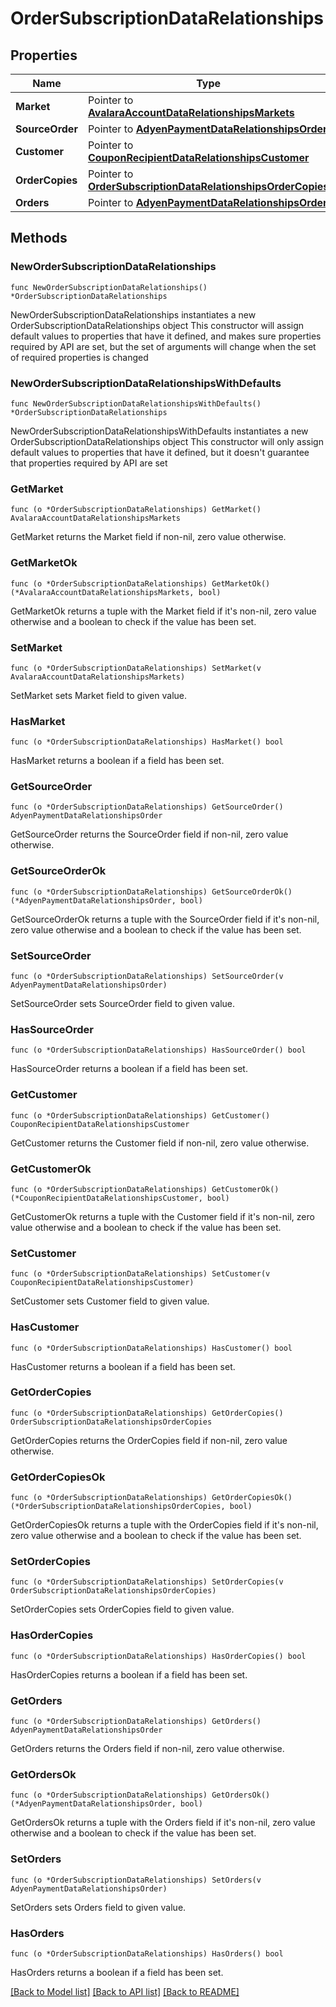 # OrderSubscriptionDataRelationships

## Properties

Name | Type | Description | Notes
------------ | ------------- | ------------- | -------------
**Market** | Pointer to [**AvalaraAccountDataRelationshipsMarkets**](AvalaraAccountDataRelationshipsMarkets.md) |  | [optional] 
**SourceOrder** | Pointer to [**AdyenPaymentDataRelationshipsOrder**](AdyenPaymentDataRelationshipsOrder.md) |  | [optional] 
**Customer** | Pointer to [**CouponRecipientDataRelationshipsCustomer**](CouponRecipientDataRelationshipsCustomer.md) |  | [optional] 
**OrderCopies** | Pointer to [**OrderSubscriptionDataRelationshipsOrderCopies**](OrderSubscriptionDataRelationshipsOrderCopies.md) |  | [optional] 
**Orders** | Pointer to [**AdyenPaymentDataRelationshipsOrder**](AdyenPaymentDataRelationshipsOrder.md) |  | [optional] 

## Methods

### NewOrderSubscriptionDataRelationships

`func NewOrderSubscriptionDataRelationships() *OrderSubscriptionDataRelationships`

NewOrderSubscriptionDataRelationships instantiates a new OrderSubscriptionDataRelationships object
This constructor will assign default values to properties that have it defined,
and makes sure properties required by API are set, but the set of arguments
will change when the set of required properties is changed

### NewOrderSubscriptionDataRelationshipsWithDefaults

`func NewOrderSubscriptionDataRelationshipsWithDefaults() *OrderSubscriptionDataRelationships`

NewOrderSubscriptionDataRelationshipsWithDefaults instantiates a new OrderSubscriptionDataRelationships object
This constructor will only assign default values to properties that have it defined,
but it doesn't guarantee that properties required by API are set

### GetMarket

`func (o *OrderSubscriptionDataRelationships) GetMarket() AvalaraAccountDataRelationshipsMarkets`

GetMarket returns the Market field if non-nil, zero value otherwise.

### GetMarketOk

`func (o *OrderSubscriptionDataRelationships) GetMarketOk() (*AvalaraAccountDataRelationshipsMarkets, bool)`

GetMarketOk returns a tuple with the Market field if it's non-nil, zero value otherwise
and a boolean to check if the value has been set.

### SetMarket

`func (o *OrderSubscriptionDataRelationships) SetMarket(v AvalaraAccountDataRelationshipsMarkets)`

SetMarket sets Market field to given value.

### HasMarket

`func (o *OrderSubscriptionDataRelationships) HasMarket() bool`

HasMarket returns a boolean if a field has been set.

### GetSourceOrder

`func (o *OrderSubscriptionDataRelationships) GetSourceOrder() AdyenPaymentDataRelationshipsOrder`

GetSourceOrder returns the SourceOrder field if non-nil, zero value otherwise.

### GetSourceOrderOk

`func (o *OrderSubscriptionDataRelationships) GetSourceOrderOk() (*AdyenPaymentDataRelationshipsOrder, bool)`

GetSourceOrderOk returns a tuple with the SourceOrder field if it's non-nil, zero value otherwise
and a boolean to check if the value has been set.

### SetSourceOrder

`func (o *OrderSubscriptionDataRelationships) SetSourceOrder(v AdyenPaymentDataRelationshipsOrder)`

SetSourceOrder sets SourceOrder field to given value.

### HasSourceOrder

`func (o *OrderSubscriptionDataRelationships) HasSourceOrder() bool`

HasSourceOrder returns a boolean if a field has been set.

### GetCustomer

`func (o *OrderSubscriptionDataRelationships) GetCustomer() CouponRecipientDataRelationshipsCustomer`

GetCustomer returns the Customer field if non-nil, zero value otherwise.

### GetCustomerOk

`func (o *OrderSubscriptionDataRelationships) GetCustomerOk() (*CouponRecipientDataRelationshipsCustomer, bool)`

GetCustomerOk returns a tuple with the Customer field if it's non-nil, zero value otherwise
and a boolean to check if the value has been set.

### SetCustomer

`func (o *OrderSubscriptionDataRelationships) SetCustomer(v CouponRecipientDataRelationshipsCustomer)`

SetCustomer sets Customer field to given value.

### HasCustomer

`func (o *OrderSubscriptionDataRelationships) HasCustomer() bool`

HasCustomer returns a boolean if a field has been set.

### GetOrderCopies

`func (o *OrderSubscriptionDataRelationships) GetOrderCopies() OrderSubscriptionDataRelationshipsOrderCopies`

GetOrderCopies returns the OrderCopies field if non-nil, zero value otherwise.

### GetOrderCopiesOk

`func (o *OrderSubscriptionDataRelationships) GetOrderCopiesOk() (*OrderSubscriptionDataRelationshipsOrderCopies, bool)`

GetOrderCopiesOk returns a tuple with the OrderCopies field if it's non-nil, zero value otherwise
and a boolean to check if the value has been set.

### SetOrderCopies

`func (o *OrderSubscriptionDataRelationships) SetOrderCopies(v OrderSubscriptionDataRelationshipsOrderCopies)`

SetOrderCopies sets OrderCopies field to given value.

### HasOrderCopies

`func (o *OrderSubscriptionDataRelationships) HasOrderCopies() bool`

HasOrderCopies returns a boolean if a field has been set.

### GetOrders

`func (o *OrderSubscriptionDataRelationships) GetOrders() AdyenPaymentDataRelationshipsOrder`

GetOrders returns the Orders field if non-nil, zero value otherwise.

### GetOrdersOk

`func (o *OrderSubscriptionDataRelationships) GetOrdersOk() (*AdyenPaymentDataRelationshipsOrder, bool)`

GetOrdersOk returns a tuple with the Orders field if it's non-nil, zero value otherwise
and a boolean to check if the value has been set.

### SetOrders

`func (o *OrderSubscriptionDataRelationships) SetOrders(v AdyenPaymentDataRelationshipsOrder)`

SetOrders sets Orders field to given value.

### HasOrders

`func (o *OrderSubscriptionDataRelationships) HasOrders() bool`

HasOrders returns a boolean if a field has been set.


[[Back to Model list]](../README.md#documentation-for-models) [[Back to API list]](../README.md#documentation-for-api-endpoints) [[Back to README]](../README.md)


